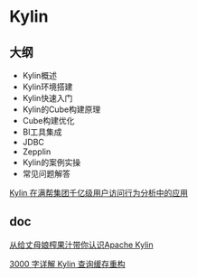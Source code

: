 # Kylin

## 大纲
* Kylin概述
* Kylin环境搭建
* Kylin快速入门
* Kylin的Cube构建原理
* Cube构建优化
* BI工具集成
* JDBC
* Zepplin
* Kylin的案例实操
* 常见问题解答

[Kylin 在满帮集团千亿级用户访问行为分析中的应用](https://mp.weixin.qq.com/s/77fveA9q_AQWBYYxpdpgYg)

## doc

[从给丈母娘榨果汁带你认识Apache Kylin](https://mp.weixin.qq.com/s/JPT_tbPnyEAne0CLxWzj-w)

[3000 字详解 Kylin 查询缓存重构](https://mp.weixin.qq.com/s/TlKyIcIcte3LeAuZ6Kzuuw)